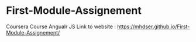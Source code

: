 # First-Module-Assignement
Coursera Course Angualr JS
Link to website : https://mhdser.github.io/First-Module-Assignement/
